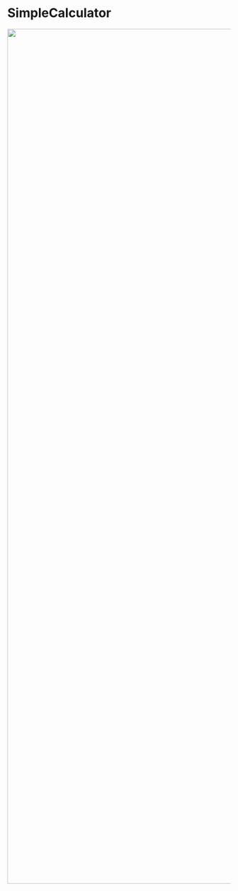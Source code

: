 # SimpleCalculator
<div id="header" align="center">
    <img width="1931" alt="Group 4" src="https://user-images.githubusercontent.com/108080130/175820388-5ea9cd23-c34d-4be1-b136-8ef51342300a.png">
</div
